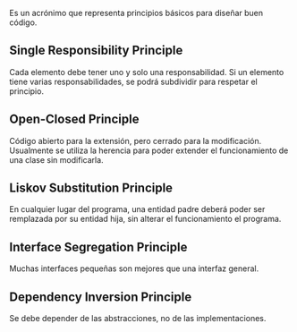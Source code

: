Es un acrónimo que representa principios básicos para diseñar buen código.

## Single Responsibility Principle

Cada elemento debe tener uno y solo una responsabilidad. Si un elemento tiene varias responsabilidades, se podrá subdividir para respetar el principio.

## Open-Closed Principle

Código abierto para la extensión, pero cerrado para la modificación. Usualmente se utiliza la herencia para poder extender el funcionamiento de una clase sin modificarla.

## Liskov Substitution Principle

En cualquier lugar del programa, una entidad padre deberá poder ser remplazada por su entidad hija, sin alterar el funcionamiento el programa.

## Interface Segregation Principle

Muchas interfaces pequeñas son mejores que una interfaz general.

## Dependency Inversion Principle

Se debe depender de las abstracciones, no de las implementaciones.
